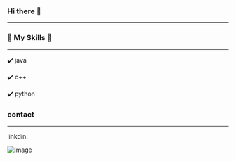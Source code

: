 ### Hi there 👋
_________________________________________________________________________________________________________________________________________________________________________



### :link: My Skills :muscle:
_________________________________________________________________________________________________________________________________________________________________________
:heavy_check_mark: java

:heavy_check_mark: c++

:heavy_check_mark: python


### contact
_______________________________________________________________________________________________________________________________________________________________________
linkdin:

![image](https://user-images.githubusercontent.com/74468196/171386269-cc9fc566-17b4-45e2-b1cf-f07544f75299.png)


<!--
**gilivex/gilivex** is a ✨ _special_ ✨ repository because its `README.md` (this file) appears on your GitHub profile.

### My Skills 👋
:muscle: java .
Here are some ideas to get you started:

- 🔭 I’m currently working on ...
- 🌱 I’m currently learning at Ariel University
- 👯 I’m looking to collaborate on ...
- 🤔 I’m looking for help with ...
- 💬 Ask me about ...
- 📫 How to reach me: ...
- 😄 Pronouns: ...
- ⚡ Fun fact: ...
-->
